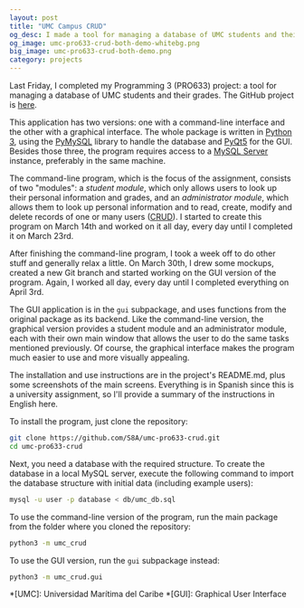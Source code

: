```yaml
---
layout: post
title: "UMC Campus CRUD"
og_desc: I made a tool for managing a database of UMC students and their grades.
og_image: umc-pro633-crud-both-demo-whitebg.png
big_image: umc-pro633-crud-both-demo.png
category: projects
---
```


Last Friday, I completed my Programming 3 (PRO633) project: a tool for managing a database of UMC students and their grades. The GitHub project is [here](https://github.com/S8A/umc-pro633-crud).

This application has two versions: one with a command-line interface and the other with a graphical interface. The whole package is written in [Python 3](https://www.python.org), using the [PyMySQL](https://pypi.org/project/PyMySQL/) library to handle the database and [PyQt5](https://pypi.org/project/PyQt5/) for the GUI. Besides those three, the program requires access to a [MySQL Server](https://dev.mysql.com/downloads/mysql/) instance, preferably in the same machine.

The command-line program, which is the focus of the assignment, consists of two "modules": a *student module*, which only allows users to look up their personal information and grades, and an *administrator module*, which allows them to look up personal information and to read, create, modify and delete records of one or many users ([CRUD](https://en.wikipedia.org/wiki/Create,_read,_update_and_delete)). I started to create this program on March 14th and worked on it all day, every day until I completed it on March 23rd.

After finishing the command-line program, I took a week off to do other stuff and generally relax a little. On March 30th, I drew some mockups, created a new Git branch and started working on the GUI version of the program. Again, I worked all day, every day until I completed everything on April 3rd.

The GUI application is in the `gui` subpackage, and uses functions from the original package as its backend. Like the command-line version, the graphical version provides a student module and an administrator module, each with their own main window that allows the user to do the same tasks mentioned previously. Of course, the graphical interface makes the program much easier to use and more visually appealing.

The installation and use instructions are in the project's README.md, plus some screenshots of the main screens. Everything is in Spanish since this is a university assignment, so I'll provide a summary of the instructions in English here.

To install the program, just clone the repository:
```bash
git clone https://github.com/S8A/umc-pro633-crud.git
cd umc-pro633-crud
```

Next, you need a database with the required structure. To create the database in a local MySQL server, execute the following command to import the database structure with initial data (including example users):
```bash
mysql -u user -p database < db/umc_db.sql
```

To use the command-line version of the program, run the main package from the folder where you cloned the repository:
```bash
python3 -m umc_crud
```

To use the GUI version, run the `gui` subpackage instead:
```bash
python3 -m umc_crud.gui
```


*[UMC]: Universidad Marítima del Caribe
*[GUI]: Graphical User Interface
